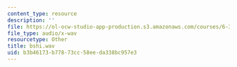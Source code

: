 ```yaml
---
content_type: resource
description: ''
file: https://ol-ocw-studio-app-production.s3.amazonaws.com/courses/6-341-discrete-time-signal-processing-fall-2005/b3b46173b77873cc58eeda338bc957e3_bshi.wav
file_type: audio/x-wav
resourcetype: Other
title: bshi.wav
uid: b3b46173-b778-73cc-58ee-da338bc957e3
---
```

